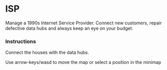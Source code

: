 # ISP

Manage a 1990s Internet Service Provider. Connect new customers, repair defective data hubs and always keep an eye on your budget.

### Instructions

Connect the houses with the data hubs.

Use arrow-keys/wasd to move the map or select a position in the minimap

